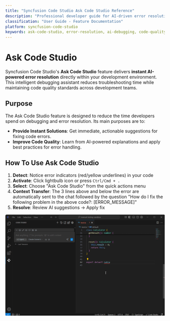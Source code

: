 ```yaml
---
title: "Syncfusion Code Studio Ask Code Studio Reference"
description: "Professional developer guide for AI-driven error resolution and debugging assistance in real-time development workflows"
classification: "User Guide - Feature Documentation"
platform: syncfusion-code-studio
keywords: ask-code-studio, error-resolution, ai-debugging, code-quality, developer-productivity, real-time-assistance
---
```


# Ask Code Studio

Syncfusion Code Studio's **Ask Code Studio** feature delivers **instant AI-powered error resolution** directly within your development environment. This intelligent debugging assistant reduces troubleshooting time while maintaining code quality standards across development teams.

## Purpose

The Ask Code Studio feature is designed to reduce the time developers spend on debugging and error resolution. Its main purposes are to:

- **Provide Instant Solutions**: Get immediate, actionable suggestions for fixing code errors.
- **Improve Code Quality**: Learn from AI-powered explanations and apply best practices for error handling.


## How To Use Ask Code Studio
1. **Detect**: Notice error indicators (red/yellow underlines) in your code
2. **Activate**: Click lightbulb icon or press `Ctrl/Cmd + .`
3. **Select**: Choose "Ask Code Studio" from the quick actions menu
4. **Context Transfer**: The 3 lines above and below the error are automatically sent to the chat followed by the question "How do I fix the following problem in the above code?: [ERROR_MESSAGE]"
5. **Resolve**: Review AI suggestions → Apply fix

<img src="./feature-images/Gif/askcodeStudio.gif" alt="AskCodeStudio" >


